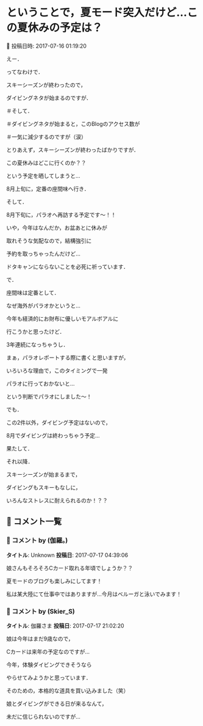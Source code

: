 # ということで，夏モード突入だけど…この夏休みの予定は？

📅 投稿日時: 2017-07-16 01:19:20

えー．


ってなわけで．


スキーシーズンが終わったので，


ダイビングネタが始まるのですが．





＃そして．


＃ダイビングネタが始まると，このBlogのアクセス数が


＃一気に減少するのですが（涙）





とりあえず，スキーシーズンが終わったばかりですが．


この夏休みはどこに行くのか？？


という予定を晒してしまうと…





8月上旬に，定番の座間味へ行き．


そして．


8月下旬に，パラオへ再訪する予定です～！！


いや，今年はなんだか，お盆あとに休みが


取れそうな気配なので，結構強引に


予約を取っちゃったんだけど…


ドタキャンにならないことを必死に祈っています．





で．


座間味は定番として．


なぜ海外がパラオかというと…


今年も経済的にお財布に優しいモアルボアルに


行こうかと思ったけど．


3年連続になっちゃうし．


まぁ，パラオレポートする際に書くと思いますが，


いろいろな理由で，このタイミングで一発


パラオに行っておかないと…


という判断でパラオにしました～！





でも．


この2件以外，ダイビング予定はないので，


8月でダイビングは終わっちゃう予定…





果たして．


それ以降．


スキーシーズンが始まるまで，


ダイビングもスキーもなしに，


いろんなストレスに耐えられるのか！？？

## 💬 コメント一覧

### 💬 コメント by (伽羅。)
**タイトル**: Unknown
**投稿日**: 2017-07-17 04:39:06

娘さんもそろそろCカード取れる年頃でしょうか？？

夏モードのブログも楽しみにしてます！



私は某大陸にて仕事中ではありますが…今月はベルーガと泳いでみます！

### 💬 コメント by (Skier_S)
**タイトル**: 伽羅さま
**投稿日**: 2017-07-17 21:02:20

娘は今年はまだ9歳なので，

Cカードは来年の予定なのですが…

今年，体験ダイビングできそうなら

やらせてみようかと思っています．

そのための，本格的な道具を買い込みました（笑）

娘とダイビングができる日が来るなんて，

未だに信じられないのですが…

